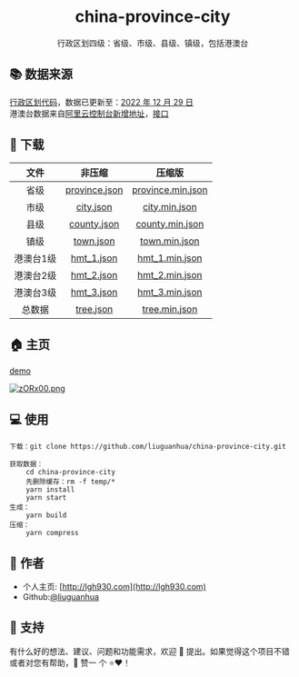 # <h1 align="center">china-province-city</h1>

<p align="center">
  行政区划四级：省级、市级、县级、镇级，包括港澳台
</p>

## 📚 数据来源

[行政区划代码](http://www.stats.gov.cn/tjsj/tjbz/tjyqhdmhcxhfdm/)，数据已更新至：[2022 年 12 月 29 日](http://www.stats.gov.cn/tjsj/tjbz/tjyqhdmhcxhfdm/2022/index.html)<br />
港澳台数据来自[阿里云控制台新增地址](https://account.console.aliyun.com/v2/#/basic-info/address)，[接口](https://query.aliyun.com/rest/sell.getDivisions)

## 📖 下载

| 文件 | 非压缩 | 压缩版 |
| :-----:| :----: | :----: |
| 省级 |  [province.json](https://github.com/liuguanhua/china-province-city/blob/master/data/province.json) | [province.min.json](https://github.com/liuguanhua/china-province-city/blob/master/data/province.min.json) |
| 市级 | [city.json](https://github.com/liuguanhua/china-province-city/blob/master/data/city.json) | [city.min.json](https://github.com/liuguanhua/china-province-city/blob/master/data/city.min.json) |
| 县级 | [county.json](https://github.com/liuguanhua/china-province-city/blob/master/data/county.json) | [county.min.json](https://github.com/liuguanhua/china-province-city/blob/master/data/county.min.json) |
| 镇级 | [town.json](https://github.com/liuguanhua/china-province-city/blob/master/data/town.json) | [town.min.json](https://github.com/liuguanhua/china-province-city/blob/master/data/town.min.json) |
| 港澳台1级 | [hmt_1.json](https://github.com/liuguanhua/china-province-city/blob/master/data/hmt_1.json) | [hmt_1.min.json](https://github.com/liuguanhua/china-province-city/blob/master/data/hmt_1.min.json) |
| 港澳台2级 | [hmt_2.json](https://github.com/liuguanhua/china-province-city/blob/master/data/hmt_2.json) | [hmt_2.min.json](https://github.com/liuguanhua/china-province-city/blob/master/data/hmt_1.min.json) |
| 港澳台3级 | [hmt_3.json](https://github.com/liuguanhua/china-province-city/blob/master/data/hmt_3.json) | [hmt_3.min.json](https://github.com/liuguanhua/china-province-city/blob/master/data/hmt_3.min.json) |
| 总数据 | [tree.json](https://github.com/liuguanhua/china-province-city/blob/master/data/tree.json) | [tree.min.json](https://github.com/liuguanhua/china-province-city/blob/master/data/tree.min.json) |
## 🏠 主页

[demo](https://github.com/liuguanhua/china-province-city/blob/master/index.html)

[![zORx00.png](https://s1.ax1x.com/2022/12/21/zORx00.png)](https://imgse.com/i/zORx00)

## 💻 使用

```
下载：git clone https://github.com/liuguanhua/china-province-city.git

获取数据：
    cd china-province-city
    先删除缓存：rm -f temp/*
    yarn install
    yarn start
生成：
    yarn build
压缩：
    yarn compress
```

## 👤 作者

- 个人主页: [http://lgh930.com](http://lgh930.com)
- Github:[@liuguanhua](https://github.com/liguanhua)

## 🤝 支持

有什么好的想法、建议、问题和功能需求，欢迎 👋 提出。如果觉得这个项目不错或者对您有帮助，👏 赞一 个 ⭐️❤️！
